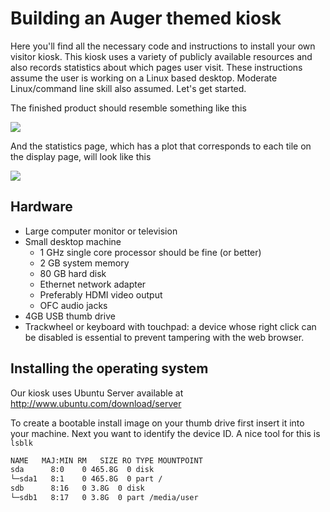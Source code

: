 # Building an Auger themed kiosk

Here you'll find all the necessary code and instructions to install your own visitor kiosk. This kiosk uses a variety of publicly available resources and also records statistics about which pages user visit. These instructions assume the user is working on a Linux based desktop. Moderate Linux/command line skill also assumed. Let's get started.

The finished product should resemble something like this

![](http://headisplay.student.cwru.edu/display/img/display_scrnshot.png)

And the statistics page, which has a plot that corresponds to each tile on the display page, will look like this

![](http://headisplay.student.cwru.edu/display/img/page_stats.png)

## Hardware 

 * Large computer monitor or television
 * Small desktop machine
   * 1 GHz single core processor should be fine (or better)
   * 2 GB system memory
   * 80 GB hard disk
   * Ethernet network adapter
   * Preferably HDMI video output
   * OFC audio jacks
 * 4GB USB thumb drive
 * Trackwheel or keyboard with touchpad: a device whose right click can be disabled is essential to prevent tampering with the web browser.
 
## Installing the operating system

Our kiosk uses Ubuntu Server available at http://www.ubuntu.com/download/server

To create a bootable install image on your thumb drive first insert it into your machine.  Next you want to identify the device ID. A nice tool for this is ```lsblk```

```bash
NAME   MAJ:MIN RM   SIZE RO TYPE MOUNTPOINT
sda      8:0    0 465.8G  0 disk 
└─sda1   8:1    0 465.8G  0 part /
sdb      8:16   0 3.8G  0 disk 
└─sdb1   8:17   0 3.8G  0 part /media/user
```

